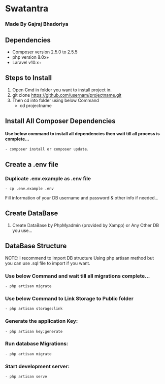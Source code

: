 # Swatantra 
### Made By Gajraj Bhadoriya

## Dependencies
- Composer version 2.5.0 to 2.5.5
- php version 8.0x+
- Laravel v10.x+

## Steps to Install
1. Open Cmd in folder you want to install project in.
2. git clone https://github.com/usernam/projectname.git
3. Then cd into folder using below Command
    - cd projectname

## Install All Composer Dependencies
#### Use below command to install all dependencies then wait till all process is complete...
    - composer install or composer update.

## Create a .env file
### Duplicate .env.example as .env file
    - cp .env.example .env
Fill information of your DB username and password & other info if needed...

## Create DataBase
1. Create DataBase by PhpMyadmin (provided by Xampp) or Any Other DB you use...

## DataBase Structure
NOTE: I recommend to import DB structure Using php artisan method but you can use .sql file to import if you want.

### Use below Command and wait till all migrations complete...
    - php artisan migrate
### Use below Command to Link Storage to Public folder
    - php artisan storage:link
### Generate the application Key:
    - php artisan key:generate
### Run database Migrations: 
    - php artisan migrate
### Start development server:
    - php artisan serve





